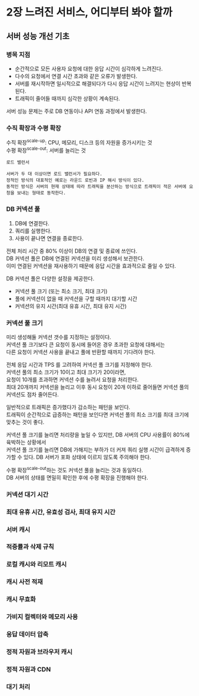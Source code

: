 # 2장 느려진 서비스, 어디부터 봐야 할까

## 서버 성능 개선 기초

### 병목 지점

- 순간적으로 모든 사용자 요청에 대한 응답 시간이 심각하게 느려진다.
- 다수의 요청에서 연결 시간 초과와 같은 오류가 발생한다.
- 서버를 재시작하면 일시적으로 해결되다가 다시 응답 시간이 느려지는 현상이 반복된다.
- 트래픽이 줄어들 때까지 심각한 상황이 계속된다.

서버 성능 문제는 주로 DB 연동이나 API 연동 과정에서 발생한다.

### 수직 확장과 수평 확장

수직 확장<sup>scale-up</sup>: CPU, 메모리, 디스크 등의 자원을 증가시키는 것  
수평 확장<sup>scale-out</sup>: 서버를 늘리는 것  

```text
로드 밸런서

서버가 두 대 이상이면 로드 밸런서가 필요하다.
정적인 방식의 대표적인 예로는 라운드 로빈과 IP 해시 방식이 있다.
동적인 방식은 서버의 현재 상태에 따라 트래픽을 분산하는 방식으로 트래픽이 적은 서버에 요청을 보내는 형태로 동작한다.
```

### DB 커넥션 풀

1. DB에 연결한다.
2. 쿼리를 실행한다.
3. 사용이 끝나면 연결을 종료한다.

전체 처리 시간 중 80% 이상이 DB의 연결 및 종료에 쓰인다.  
DB 커넥션 풀은 DB에 연결된 커넥션을 미리 생성해서 보관한다.  
이미 연결된 커넥션을 재사용하기 때문에 응답 시간을 효과적으로 줄일 수 있다.  

DB 커넥션 풀은 다양한 설정을 제공한다.  

- 커넥션 풀 크기 (또는 최소 크기, 최대 크기)
- 풀에 커넥션이 없을 때 커넥션을 구할 때까지 대기할 시간
- 커넥션의 유지 시간(최대 유휴 시간, 최대 유지 시간)

### 커넥션 풀 크기

미리 생성해둘 커넥션 갯수를 지정하는 설정이다.  
커넥션 풀 크기보다 큰 요청이 동시에 들어온 경우 초과한 요청에 대해서는  
다른 요청이 커넥션 사용을 끝내고 풀에 반환할 때까지 기다려야 한다.  

전체 응답 시간과 TPS 를 고려하여 커넥션 풀 크기를 지정해야 한다.  
커넥션 풀의 최소 크기가 10이고 최대 크기가 20이라면,  
요청이 10개를 초과하면 커넥션 수를 늘려서 요청을 처리한다.  
최대 20개까지 커넥션을 늘리고 이후 동시 요청이 20개 이하로 줄어들면 커넥션 풀의 커넥션도 점차 줄어든다.  

일반적으로 트래픽은 증가했다가 감소하는 패턴을 보인다.  
트래픽이 순간적으로 급증하는 패턴을 보인다면 커넥션 풀의 최소 크기를 최대 크기에 맞추는 것이 좋다.  

커넥션 풀 크기를 늘리면 처리량을 높일 수 있지만, DB 서버의 CPU 사용률이 80%에 육박하는 상황에서  
커넥션 풀 크기를 늘리면 DB에 가해지는 부하가 더 커져 쿼리 실행 시간이 급격하게 증가할 수 있다.
DB 서버가 포화 상태에 이르지 않도록 주의해야 한다.  

수평 확장<sup>scale-out</sup>하는 것도 커넥션 풀을 늘리는 것과 동일하다.  
DB 서버의 상태를 면밀히 확인한 후에 수평 확장을 진행해야 한다.  

### 커넥션 대기 시간


### 최대 유휴 시간, 유효성 검사, 최대 유지 시간


### 서버 캐시


### 적중률과 삭제 규칙


### 로컬 캐시와 리모트 캐시


### 캐시 사전 적재


### 캐시 무효화


### 가비지 컬렉터와 메모리 사용


### 응답 데이터 압축


### 정적 자원과 브라우저 캐시


### 정적 자원과 CDN


### 대기 처리
